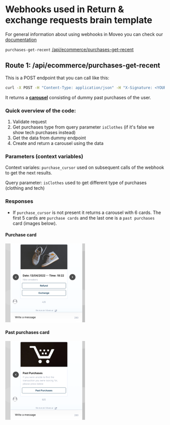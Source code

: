 # Webhooks used in **Return & exchange requests** brain template

For general information about using webhooks in Moveo you can check our [documentation](https://docs.moveo.ai/docs/get_started/webhooks)

`purchases-get-recent` [/api/ecommerce/purchases-get-recent](#route-1-apiecommercepurchases-get-recent)

## Route 1: /api/ecommerce/purchases-get-recent

This is a POST endpoint that you can call like this:

```sh
curl -X POST -H "Content-Type: application/json" -H "X-Signature: <YOUR_SIGNATURE>" -d '{ "lang": "en", "context": {}}' "https://integration-guides.moveo.ai/api/ecommerce/purchases-get-recent"
```

It returns a [**carousel**](https://docs.moveo.ai/docs/get_started/response_carousel) consisting of dummy past purchases of the user.

### Quick overview of the code:

1. Validate request
2. Get purchases type from query parameter `isClothes` (if it's false we show tech purchases instead)
3. Get the data from dummy endpoint
4. Create and return a carousel using the data

### Parameters (context variables)

Context variales: `purchase_cursor` used on subsequent calls of the webhook to get the next results.

Query parameter: `isClothes` used to get different type of purchases (clothing and tech)

### Responses

- If `purchase_cursor` is not present it returns a carousel with 6 cards. The first 5 cards are `purchase cards` and the last one is a `past purchases` card (images below).

#### Purchase card

<img src="../../../public/assets/purchase_card.png"  width=50% height=50%>

#### Past purchases card

<img src="../../../public/assets/past_purchases_card.png"  width=50% height=50%>
